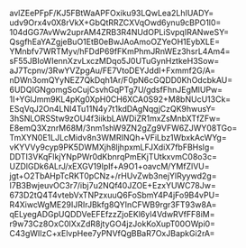 avlZEePFpF/KJ5FBtWaAPFOxiku93LQwLea2LhIUADY=
udv9Orx4v0X8rVkX+GbQtRRZCXVqOwd6ynu9cBPO1l0=
104dGG7AvWw2uprAM4ZRB3R4NUdOPLiSvpqIRANweSY=
QsgfhEaYAZgjeBuO1EtB0eBwJAoAmoOZYeOH1EybXLE=
YMnbfv7WRTMyv/hFDdP69fFKmPhmJRnWEz3hsrL4Am4=
sF55JBIoWIennXzvLxczMDqo5J0UTuGynHztkeH3Sow=
aJ7Tcpnv/3RwYVZpgAu/FE7VtoDEYJddI+Fxmmf2G/A=
nDWn3omQYyNEZ7QkDqh1Ar/F0pN6cGQDD0KhOdcbkAU=
6UDQIGNgomgSoCujCsvhGqPTg7U/gdsfFhnJEgMlUPw=
1I+YGlJmm9KL4pKg0XpH0CH6XCA0S92+M8bNUcU13Ck=
ESqVqJ2On4LNI4Tu11N4y7t1kdDAgNqgjCzQK9hwusY=
3hSNLORSStw9zOU4f3iikbLAWDiZR1mxZsMnbXTfZFw=
E8emQ3XznrM68M/3nm1shW9ZN2gZg9VFW6ZJWY08TGo=
TmXYN0E1LJLcMidv8n3WMRINQh+VFiLbz1WbxkAcWYg=
vKYVVy9cyp9PK5DWMXjh8ljhpxmLFJXdiX7fbFBHslg=
DDTI3VKqFlkjYNpPWr0dKbnrqPmEKjTUtkxvmC08o3c=
UZDlGDk6ALrJ/xEXGV19IpIf+A9O1+oavcM/YMfZlVU=
jgt+O2TbAHpTcRKT0pCNz+/rHUvZwb3nejYlRyywd2g=
I7B3BwjeuvOC3r7/ibj7u2NQf40JZOE+EzxYUWC78Jw=
673D2tQ4T4vtebVxTNPzxuuQ6FoSbmY4P4jFo9B4vPU=
R4XiwcWgME29IJRIrJBkfg8QYInCFWB9rgr3FT93w8A=
qELyegADGpUQDDVeEFEfzzZjoEKl6yl4VdwRVfFF8iM=
r9w73Cz8OxC0lXxZdR8jtyGO4jzJokKoXupT00OWpi0=
C43gWIlzC+xElvpHee7yPNVfQgBBaR7OxJBapkGi2rA=
